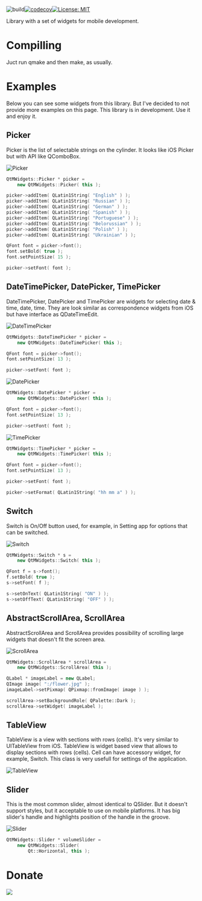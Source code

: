 ![build](https://github.com/igormironchik/qtmwidgets/workflows/build/badge.svg)[![codecov](https://codecov.io/gh/igormironchik/qtmwidgets/branch/master/graph/badge.svg?token=X8R9B3WEIY)](https://codecov.io/gh/igormironchik/qtmwidgets)[![License: MIT](https://img.shields.io/badge/license-MIT-blue.svg)](https://opensource.org/licenses/MIT)

Library with a set of widgets for mobile development.

# Compilling

Juct run qmake and then make, as usually.

# Examples

Below you can see some widgets from this library. But I've decided to not
provide more examples on this page. This library is in development. Use it
and enjoy it.
            
## Picker

Picker is the list of selectable strings on the cylinder. It looks like iOS Picker but with API like
QComboBox.

![Picker]( doc/img/picker_v2.png )

```cpp
QtMWidgets::Picker * picker =
    new QtMWidgets::Picker( this );

picker->addItem( QLatin1String( "English" ) );
picker->addItem( QLatin1String( "Russian" ) );
picker->addItem( QLatin1String( "German" ) );
picker->addItem( QLatin1String( "Spanish" ) );
picker->addItem( QLatin1String( "Portuguese" ) );
picker->addItem( QLatin1String( "Belorussian" ) );
picker->addItem( QLatin1String( "Polish" ) );
picker->addItem( QLatin1String( "Ukrainian" ) );

QFont font = picker->font();
font.setBold( true );
font.setPointSize( 15 );

picker->setFont( font );
```
            
## DateTimePicker, DatePicker, TimePicker

DateTimePicker, DatePicker and TimePicker are widgets for selecting date &amp; time, date, time. They
are look similar as correspondence widgets from iOS but have interface as QDateTimeEdit.

![DateTimePicker]( doc/img/datetimepicker_v2.png )

```cpp
QtMWidgets::DateTimePicker * picker =
    new QtMWidgets::DateTimePicker( this );

QFont font = picker->font();
font.setPointSize( 13 );

picker->setFont( font );
```
![DatePicker]( doc/img/datepicker_v2.png )

```cpp
QtMWidgets::DatePicker * picker =
    new QtMWidgets::DatePicker( this );

QFont font = picker->font();
font.setPointSize( 13 );

picker->setFont( font );
```

![TimePicker]( doc/img/timepicker_v2.png )

```cpp
QtMWidgets::TimePicker * picker =
    new QtMWidgets::TimePicker( this );

QFont font = picker->font();
font.setPointSize( 13 );

picker->setFont( font );

picker->setFormat( QLatin1String( "hh mm a" ) );
```
            
## Switch

Switch is On/Off button used, for example, in Setting app for options that can be switched.

![Switch]( doc/img/switch_v2.png )

```cpp
QtMWidgets::Switch * s =
    new QtMWidgets::Switch( this );

QFont f = s->font();
f.setBold( true );
s->setFont( f );

s->setOnText( QLatin1String( "ON" ) );
s->setOffText( QLatin1String( "OFF" ) );
```

## AbstractScrollArea, ScrollArea

AbstractScrollArea and ScrollArea provides possibility of scrolling large widgets that
doesn't fit the screen area.

![ScrollArea]( doc/img/scrollarea.png )

```cpp
QtMWidgets::ScrollArea * scrollArea =
    new QtMWidgets::ScrollArea( this );

QLabel * imageLabel = new QLabel;
QImage image( ":/flower.jpg" );
imageLabel->setPixmap( QPixmap::fromImage( image ) );

scrollArea->setBackgroundRole( QPalette::Dark );
scrollArea->setWidget( imageLabel );
```

## TableView

TableView is a view with sections with rows (cells). It's very similar to UITableView
from iOS. TableView is widget based view that allows to display sections with rows
(cells). Cell can have accessory widget, for example, Switch. This class is very usefull
for settings of the application.

![TableView]( doc/img/tableview-v3.png )

## Slider

This is the most common slider, almost identical to QSlider.
But it doesn't support styles, but it acceptable to use
on mobile platforms. It has big slider's handle and highlights
position of the handle in the groove.

![Slider]( doc/img/slider_v2.png )

```cpp
QtMWidgets::Slider * volumeSlider =
    new QtMWidgets::Slider(
        Qt::Horizontal, this );
```

# Donate

[![](bitcoin-btc-logo-full.png)](https://github.com/igormironchik)
